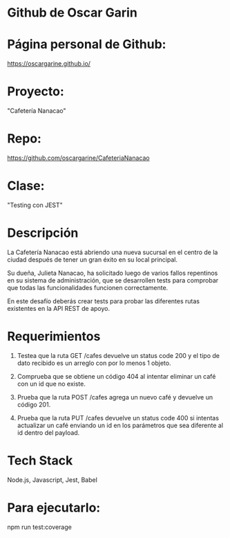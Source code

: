 
# Github de Oscar Garin

# Página personal de Github:
https://oscargarine.github.io/


# Proyecto:
"Cafetería Nanacao"

# Repo:
https://github.com/oscargarine/CafeteriaNanacao


# Clase:
"Testing con JEST"


# Descripción
La Cafetería Nanacao está abriendo una nueva sucursal en el centro de la ciudad después de tener un gran éxito en su local principal.

Su dueña, Julieta Nanacao, ha solicitado luego de varios fallos repentinos en su sistema de administración, que se desarrollen tests para comprobar que todas las funcionalidades funcionen correctamente.

En este desafío deberás crear tests para probar las diferentes rutas existentes en la API REST de apoyo.

# Requerimientos
1. Testea que la ruta GET /cafes devuelve un status code 200 y el tipo de dato recibido es un arreglo con por lo menos 1 objeto.

2. Comprueba que se obtiene un código 404 al intentar eliminar un café con un id que no existe.

3. Prueba que la ruta POST /cafes agrega un nuevo café y devuelve un código 201.

4. Prueba que la ruta PUT /cafes devuelve un status code 400 si intentas actualizar un café enviando un id en los parámetros que sea diferente al id dentro del payload.


# Tech Stack
Node.js, Javascript, Jest, Babel

# Para ejecutarlo:
npm run test:coverage

